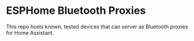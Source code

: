 # ESPHome Bluetooth Proxies

This repo hosts known, tested devices that can server as Bluetooth proxies for Home Assistant.
